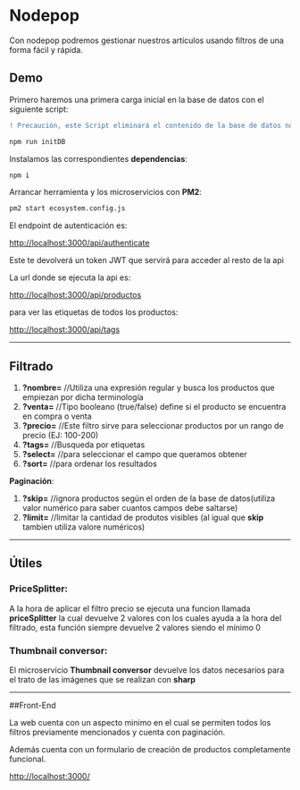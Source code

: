 # Nodepop
Con nodepop podremos gestionar nuestros artículos usando filtros de una forma fácil y rápida.

## Demo

Primero haremos una primera carga inicial en la base de datos con el siguiente script:

```diff
! Precaución, este Script eliminará el contenido de la base de datos nodepop.productos

npm run initDB
```

Instalamos las correspondientes **dependencias**:

```sh
npm i
```

Arrancar herramienta y los microservicios con **PM2**:

```sh
pm2 start ecosystem.config.js
```

El endpoint de autenticación es:

[http://localhost:3000/api/authenticate](http://localhost:3000/api/authenticate)

Este te devolverá un token JWT que servirá para acceder al resto de la api

La url donde se ejecuta la api es:

[http://localhost:3000/api/productos](http://localhost:3000/api/productos)

para ver las etiquetas de todos los productos:

[http://localhost:3000/api/tags](http://localhost:3000/api/tags)


----
## Filtrado

1. **?nombre=** //Utiliza una expresión regular y busca los productos que empiezan por dicha terminología
2. **?venta=**  //Tipo booleano (true/false) define si el producto se encuentra en compra o venta
3. **?precio=** //Este filtro sirve para seleccionar productos por un rango de precio (EJ: 100-200)
4. **?tags=** //Busqueda por etiquetas
5. **?select=** //para seleccionar el campo que queramos obtener
6. **?sort=** //para ordenar los resultados

**Paginación**:

1. **?skip=** //ignora productos según el orden de la base de datos(utiliza valor numérico para saber cuantos campos debe saltarse)
2. **?limit=** //limitar la cantidad de produtos visibles (al igual que **skip** tambien utiliza valore numéricos)

----
## Útiles

### PriceSplitter:
A la hora de aplicar el filtro precio se ejecuta una funcion llamada **priceSplitter** la cual devuelve 2 valores con los cuales ayuda a la hora del filtrado, esta función siempre devuelve 2 valores siendo el mínimo 0
### Thumbnail conversor:
El microservicio **Thumbnail conversor** devuelve los datos necesarios para el trato de las imágenes que se realizan con **sharp**

----

##Front-End

La web cuenta con un aspecto minimo en el cual se permiten todos los filtros previamente mencionados y cuenta con paginación.

Además cuenta con un formulario de creación de productos completamente funcional.

[http://localhost:3000/](http://localhost:3000/)